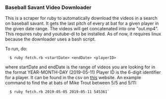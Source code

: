 ### Baseball Savant Video Downloader

This is a scraper for ruby to automatically download the videos in a search on baseball savant. It gets the last pitch of every at bat for a given player in the given date range. The videos will get concatenated into one "out.mp4".
This requires ruby and youtube-dl to be installed. As of now, it requires linux because the downloader uses a bash script. 

To run, do:
```
  $ ruby fetch.rb <startDate> <endDate> <playerID>
```
where startDate and endDate is the range of videos you are looking for in the format YEAR-MONTH-DAY (2019-05-11)
Player ID is the 6-digit identifier for a player. It can be found in the csv on [this](http://crunchtimebaseball.com/baseball_map.html) website. 
An example command to find the at bats of Mike Trout between 5/5 and 5/11:
```
  $ ruby fetch.rb 2019-05-05 2019-05-11 545361`
```
